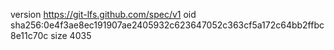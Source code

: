 version https://git-lfs.github.com/spec/v1
oid sha256:0e4f3ae8ec191907ae2405932c623647052c363cf5a172c64bb2ffbc8e11c70c
size 4035
